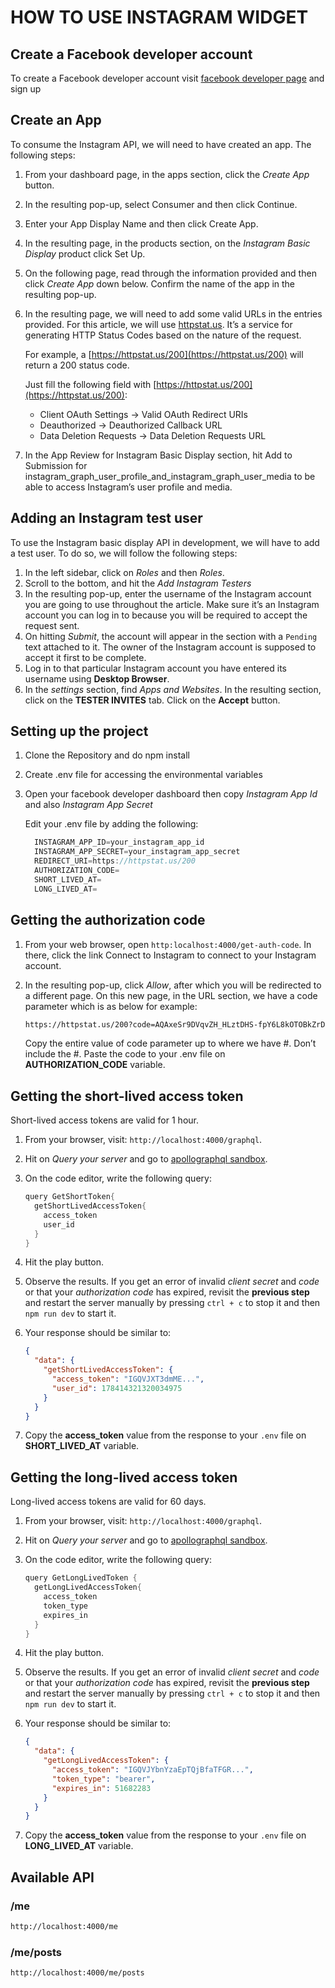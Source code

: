 # HOW TO USE INSTAGRAM WIDGET

## Create a Facebook developer account

To create a Facebook developer account visit [facebook developer page](https://developers.facebook.com/) and sign up

## Create an App

To consume the Instagram API, we will need to have created an app. The following steps:

1. From your dashboard page, in the apps section, click the *Create App* button.
2. In the resulting pop-up, select Consumer and then click Continue.
3. Enter your App Display Name and then click Create App.
4. In the resulting page, in the products section, on the *Instagram Basic Display* product click Set Up.
5. On the following page, read through the information provided and then click *Create App* down below. Confirm the name of the app in the resulting pop-up.
6. In the resulting page, we will need to add some valid URLs in the entries provided. For this article, we will use [httpstat.us](https://httpstat.us). It’s a service for generating HTTP Status Codes based on the nature of the request.

    For example, a [https://httpstat.us/200](https://httpstat.us/200) will return a 200 status code.

    Just fill the following field with [https://httpstat.us/200](https://httpstat.us/200):

    - Client OAuth Settings -> Valid OAuth Redirect URIs
    - Deauthorized -> Deauthorized Callback URL
    - Data Deletion Requests -> Data Deletion Requests URL

7. In the App Review for Instagram Basic Display section, hit Add to Submission for instagram_graph_user_profile_and_instagram_graph_user_media to be able to access Instagram’s user profile and media.

## Adding an Instagram test user

To use the Instagram basic display API in development, we will have to add a test user. To do so, we will follow the following steps:

1. In the left sidebar, click on *Roles* and then *Roles*.
2. Scroll to the bottom, and hit the *Add Instagram Testers*
3. In the resulting pop-up, enter the username of the Instagram account you are going to use throughout the article. Make sure it’s an Instagram account you can log in to because you will be required to accept the request sent.
4. On hitting *Submit*, the account will appear in the section with a `Pending` text attached to it. The owner of the Instagram account is supposed to accept it first to be complete.
5. Log in to that particular Instagram account you have entered its username using **Desktop Browser**.
6. In the *settings* section, find *Apps and Websites*. In the resulting section, click on the **TESTER INVITES** tab. Click on the **Accept** button.

## Setting up the project

1. Clone the Repository and do npm install
2. Create .env file for accessing the environmental variables
3. Open your facebook developer dashboard then copy *Instagram App Id* and also *Instagram App Secret*

    Edit your .env file by adding the following:

    ```go
      INSTAGRAM_APP_ID=your_instagram_app_id
      INSTAGRAM_APP_SECRET=your_instagram_app_secret
      REDIRECT_URI=https://httpstat.us/200
      AUTHORIZATION_CODE=
      SHORT_LIVED_AT=
      LONG_LIVED_AT=
    ```

## Getting the authorization code

1. From your web browser, open `http:localhost:4000/get-auth-code`. In there, click the link Connect to Instagram to connect to your Instagram account.
2. In the resulting pop-up, click *Allow*, after which you will be redirected to a different page. On this new page, in the URL section, we have a code parameter which is as below for example:

    ```md
    https://httpstat.us/200?code=AQAxeSr9DVqvZH_HLztDHS-fpY6L8kOTOBkZrDIYAT6l64wGwbuD8XA9DJo_oFaWZUHb1iqANhBpngqzV3nigbikLC3BCxF7h-wGjhLDT92m7oGlnc5WM...#_
    ```

    Copy the entire value of code parameter up to where we have #. Don’t include the #. Paste the code to your .env file on **AUTHORIZATION_CODE** variable.

## Getting the short-lived access token

Short-lived access tokens are valid for 1 hour.

1. From your browser, visit: `http://localhost:4000/graphql`.
2. Hit on *Query your server* and go to [apollographql sandbox](https://studio.apollographql.com/sandbox/explorer?endpoint=http://localhost:4000/graphql).
3. On the code editor, write the following query:

    ```go
    query GetShortToken{
      getShortLivedAccessToken{
        access_token
        user_id
      }
    }
    ```

4. Hit the play button.
5. Observe the results. If you get an error of invalid *client secret* and *code* or that your *authorization code* has expired, revisit the **previous step** and restart the server manually by pressing `ctrl + c` to stop it and then `npm run dev` to start it.
6. Your response should be similar to:

    ```json
    {
      "data": {
        "getShortLivedAccessToken": {
          "access_token": "IGQVJXT3dmME...",
          "user_id": 178414321320034975
        }
      }
    }
    ```

7. Copy the **access_token** value from the response to your `.env` file on **SHORT_LIVED_AT** variable.

## Getting the long-lived access token

Long-lived access tokens are valid for 60 days.

1. From your browser, visit: `http://localhost:4000/graphql`.
2. Hit on *Query your server* and go to [apollographql sandbox](https://studio.apollographql.com/sandbox/explorer?endpoint=http://localhost:4000/graphql).
3. On the code editor, write the following query:

    ```go
    query GetLongLivedToken {
      getLongLivedAccessToken{
        access_token
        token_type
        expires_in
      }
    }
    ```

4. Hit the play button.
5. Observe the results. If you get an error of invalid *client secret* and *code* or that your *authorization code* has expired, revisit the **previous step** and restart the server manually by pressing `ctrl + c` to stop it and then `npm run dev` to start it.
6. Your response should be similar to:

    ```json
    {
      "data": {
        "getLongLivedAccessToken": {
          "access_token": "IGQVJYbnYzaEpTQjBfaTFGR...",
          "token_type": "bearer",
          "expires_in": 51682283
        }
      }
    }
    ```

7. Copy the **access_token** value from the response to your `.env` file on **LONG_LIVED_AT** variable.

## Available API

### **/me**

```html
http://localhost:4000/me
```

### **/me/posts**

```html
http://localhost:4000/me/posts
```
